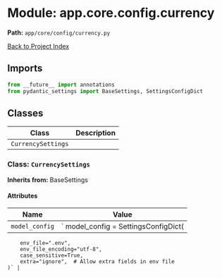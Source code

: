 # Module: app.core.config.currency

**Path:** `app/core/config/currency.py`

[Back to Project Index](../../../../index.md)

## Imports
```python
from __future__ import annotations
from pydantic_settings import BaseSettings, SettingsConfigDict
```

## Classes

| Class | Description |
| --- | --- |
| `CurrencySettings` |  |

### Class: `CurrencySettings`
**Inherits from:** BaseSettings

#### Attributes

| Name | Value |
| --- | --- |
| `model_config` | `    model_config = SettingsConfigDict(
        env_file=".env",
        env_file_encoding="utf-8",
        case_sensitive=True,
        extra="ignore",  # Allow extra fields in env file
    )` |
